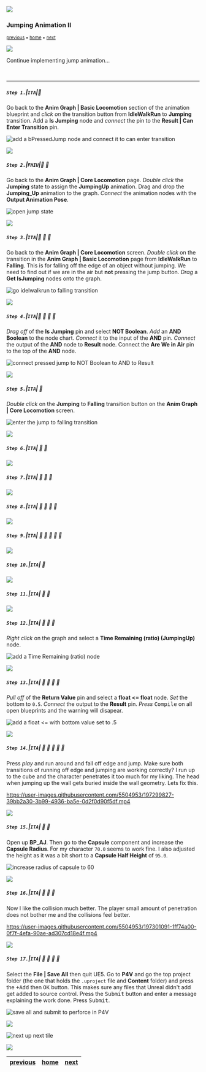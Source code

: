 ![](../images/line3.png)

### Jumping Animation II

<sub>[previous](../jumping/README.md#user-content-jumping-animation) • [home](../README.md#user-content-ue4-animations) • [next](../walk-sprint/README.md#user-content-slow-walk--sprint)</sub>

![](../images/line3.png)

Continue implementing jump animation...


<br>

---


##### `Step 1.`\|`ITA`|:small_blue_diamond:

Go back to the **Anim Graph | Basic Locomotion** section of the animation blueprint and *click on* the transition button from **IdleWalkRun** to **Jumping** transition. Add a **Is Jumping** node and *connect* the pin to the **Result | Can Enter Transition** pin.

![add a bPressedJump node and connect it to can enter transition](images/PressedJumpToResult.png)

![](../images/line2.png)

##### `Step 2.`\|`FHIU`|:small_blue_diamond: :small_blue_diamond: 


Go back to the **Anim Graph | Core Locomotion** page. *Double click* the **Jumping** state to assign the **JumpingUp** animation. Drag and drop the **Jumping_Up** animation to the graph. *Connect* the animation nodes with the **Output Animation Pose**.

![open jump state](images/DoubleClickJump.png)

![](../images/line2.png)

##### `Step 3.`\|`ITA`|:small_blue_diamond: :small_blue_diamond: :small_blue_diamond:

Go back to the **Anim Graph | Core Locomotion** screen. *Double click* on the transition in the **Anim Graph | Basic Locomotion** page from **IdleWalkRun** to **Falling**. This is for falling off the edge of an object without jumping. We need to find out if we are in the air but **not** pressing the jump button. *Drag* a  **Get IsJumping** nodes onto the graph.

![go idelwalkrun to falling transition](images/WalkToFallTransition.png)

![](../images/line2.png)

##### `Step 4.`\|`ITA`|:small_blue_diamond: :small_blue_diamond: :small_blue_diamond: :small_blue_diamond:

*Drag off* of the **Is Jumping** pin and select **NOT Boolean**. *Add* an **AND Boolean** to the node chart. *Connect* it to the input of the **AND** pin. *Connect* the output of the **AND** node to **Result** node. Connect the **Are We in Air** pin to the top of the **AND** node.

![connect pressed jump to NOT Boolean to AND to Result](images/ConnectOuputOfAndToResult.png)

![](../images/line2.png)

##### `Step 5.`\|`ITA`| :small_orange_diamond:

*Double click* on the **Jumping** to **Falling** transition button on the **Anim Graph | Core Locomotion** screen.

![enter the jump to falling transition](images/DoubleClickJumpFallingTransition.png)

![](../images/line2.png)

##### `Step 6.`\|`ITA`| :small_orange_diamond: :small_blue_diamond:



![](../images/line2.png)

##### `Step 7.`\|`ITA`| :small_orange_diamond: :small_blue_diamond: :small_blue_diamond:



![](../images/line2.png)

##### `Step 8.`\|`ITA`| :small_orange_diamond: :small_blue_diamond: :small_blue_diamond: :small_blue_diamond:




![](../images/line2.png)

##### `Step 9.`\|`ITA`| :small_orange_diamond: :small_blue_diamond: :small_blue_diamond: :small_blue_diamond: :small_blue_diamond:



![](../images/line2.png)

##### `Step 10.`\|`ITA`| :large_blue_diamond:




![](../images/line2.png)

##### `Step 11.`\|`ITA`| :large_blue_diamond: :small_blue_diamond: 



![](../images/line2.png)

##### `Step 12.`\|`ITA`| :large_blue_diamond: :small_blue_diamond: :small_blue_diamond: 

*Right click* on the graph and select a **Time Remaining (ratio) (JumpingUp)** node.

![add a Time Remaining (ratio) node](images/TimeRemainingJumpToFall.png)

![](../images/line2.png)

##### `Step 13.`\|`ITA`| :large_blue_diamond: :small_blue_diamond: :small_blue_diamond:  :small_blue_diamond: 

*Pull off* of the **Return Value** pin and select a **float <= float** node. *Set* the bottom to `0.5`. *Connect* the output to the **Result** pin. *Press* <kbd>Compile</kbd> on all open blueprints and the warning will disapear.

![add a float <= with bottom value set to .5](images/LessThanPointSevenFive2.png)

![](../images/line2.png)

##### `Step 14.`\|`ITA`| :large_blue_diamond: :small_blue_diamond: :small_blue_diamond: :small_blue_diamond:  :small_blue_diamond: 

Press *play* and run around and fall off edge and jump. Make sure both transitions of running off edge and jumping are working correctly? I run up to the cube and the character penetrates it too much for my liking. The head when jumping up the wall gets buried inside the wall geometry. Lets fix this.

https://user-images.githubusercontent.com/5504953/197299827-39bb2a30-3b99-4936-ba5e-0d2f0d90f5df.mp4

![](../images/line2.png)

##### `Step 15.`\|`ITA`| :large_blue_diamond: :small_orange_diamond: 

Open up **BP_AJ**. Then go to the **Capsule** component and increase the **Capsule Radius**. For my character `70.0` seems to work fine. I also adjusted the height as it was a bit short to a **Capsule Half Height** of `95.0`.

![increase radius of capsule to 60](images/CapsuleRadiusGreater.png)

![](../images/line2.png)

##### `Step 16.`\|`ITA`| :large_blue_diamond: :small_orange_diamond:   :small_blue_diamond: 

Now I like the collision much better. The player small amount of penetration does not bother me and the collisions feel better. 

https://user-images.githubusercontent.com/5504953/197301091-1ff74a00-0f7f-4efa-90ae-ad307cd18e4f.mp4

![](../images/line2.png)

##### `Step 17.`\|`ITA`| :large_blue_diamond: :small_orange_diamond: :small_blue_diamond: :small_blue_diamond:

Select the **File | Save All** then quit UE5.   Go to **P4V** and go the top project folder (the one that holds the `.uproject` file and **Content** folder) and press the <kbd>+Add</kbd> then <kbd>OK</kbd> button.  This makes sure any files that Unreal didn't add get added to source control. Press the <kbd>Submit</kbd> button and enter a message explaining the work done.  Press <kbd>Submit</kbd>.

![save all and submit to perforce in P4V](images/submitP4.png)


![](../images/line1.png)

<!-- <img src="https://via.placeholder.com/1000x100/45D7CA/000000/?text=Next Up - Slow Walk & Sprint"> -->
![next up next tile](images/banner.png)

![](../images/line1.png)

| [previous](../jumping/README.md#user-content-jumping-animation)| [home](../README.md#user-content-ue4-animations) | [next](../walk-sprint/README.md#user-content-slow-walk--sprint)|
|---|---|---|
